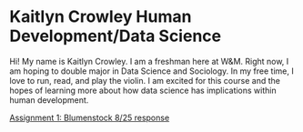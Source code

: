 # Kaitlyn Crowley Human Development/Data Science

Hi!  My name is Kaitlyn Crowley.  I am a freshman here at W&M.  Right now, I am hoping to double major in Data Science and Sociology.  In my free time, I love to run, read, and play the violin.  I am excited for this course and the hopes of learning more about how data science has implications within human development.

[Assignment 1: Blumenstock 8/25 response](blumenstock.md)

